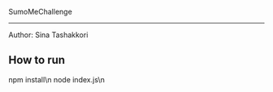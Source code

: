 SumoMeChallenge
***************

Author: Sina Tashakkori

How to run
-----------
npm install\n
node index.js\n
